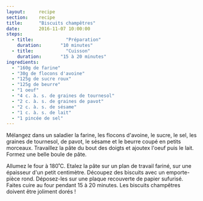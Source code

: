 ```yaml
---
layout: 	recipe
section:	recipe
title:  	"Biscuits champêtres"
date:  		2016-11-07 10:00:00
steps:
  - title: 			  "Préparation"
    duration: 		"10 minutes"
  - title: 			  "Cuisson"
    duration: 		"15 à 20 minutes"
ingredients:
  - "160g de farine"
  - "30g de flocons d'avoine"
  - "125g de sucre roux"
  - "125g de beurre"
  - "1 oeuf"
  - "4 c. à. s. de graines de tournesol"
  - "2 c. à. s. de graines de pavot"
  - "2 c. à. s. de sésame"
  - "1 c. à. s. de lait"
  - "1 pincée de sel"
---
```


Mélangez dans un saladier la farine, les flocons d'avoine, le sucre, le sel, les graines de tournesol, de pavot, le sésame et le beurre coupé en petits morceaux. Travaillez la pâte du bout des doigts et ajoutex l'oeuf puis le lait. Formez une belle boule de pâte.

Allumez le four à 180˚C. Etalez la pâte sur un plan de travail fariné, sur une épaisseur d'un petit centimètre. Découpez des biscuits avec un emporte-pièce rond. Déposez-les sur une plaque recouverte de papier sufurisé. Faites cuire au four pendant 15 à 20 minutes. Les biscuits champêtres doivent être joliment dorés !
